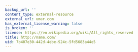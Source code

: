 ```yaml
---
backup_url: ''
content_type: external-resource
external_url: umar.com
has_external_license_warning: false
is_broken: ''
license: https://en.wikipedia.org/wiki/All_rights_reserved
title: http://name.com/
uid: 7b407e30-442d-4ebe-924c-5fd5683a44e5
---
```

